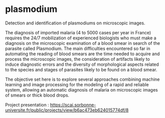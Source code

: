 # plasmodium
Detection and identification of plasmodiums on microscopic images.

The diagnosis of imported malaria (4 to 5000 cases per year in France) requires the 24/7 mobilization of experienced biologists who must make a diagnosis on the microscopic examination of a blood smear in search of the parasite called Plasmodium. The main difficulties encountered so far in automating the reading of blood smears are the time needed to acquire and process the microscopic images, the consideration of artifacts likely to induce diagnostic errors and the diversity of morphological aspects related to the species and stages of parasites likely to be found on a blood smear. 

The objective set here is to explore several approaches combining machine learning and image processing for the modeling of a rapid and reliable system, allowing an automatic diagnosis of malaria on microscopic images of smears or thick blood drops. 

Project presentation : https://scai.sorbonne-universite.fr/public/projects/view/b6ac473eb624015774df/8
